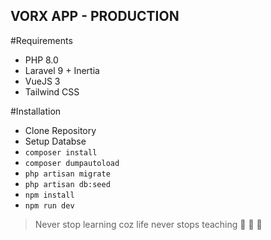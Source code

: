 ## VORX APP - PRODUCTION

#Requirements
- PHP 8.0
- Laravel 9 + Inertia
- VueJS 3
- Tailwind CSS

#Installation
- Clone Repository
- Setup Databse
- `composer install`
- `composer dumpautoload`
- `php artisan migrate`
- `php artisan db:seed`
- `npm install`
- `npm run dev`





> Never stop learning coz life never stops teaching :100: :100: :100:
